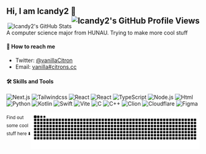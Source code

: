 ## Hi, I am lcandy2 👋 <img align="right" align="center" src="https://komarev.com/ghpvc/?username=lcandy2" alt="lcandy2's GitHub Profile Views" />

<!-- Github Readme Stats Image, Thanks to @anuraghazra -->
<picture>
  <source
    srcset="https://github-readme-stats.vercel.app/api?username=lcandy2&show_icons=true&theme=dark&hide_rank=true&hide_title=true"
    media="(prefers-color-scheme: dark)"
  />
  <source
    srcset="https://github-readme-stats.vercel.app/api?username=lcandy2&show_icons=true&hide_rank=true&hide_title=true"
    media="(prefers-color-scheme: light), (prefers-color-scheme: no-preference)"
  />
  <img align="right" src="https://github-readme-stats.vercel.app/api?username=lcandy2&show_icons=true&hide_rank=true&hide_title=true" alt="lcandy2's GitHub Stats" />
</picture>

A computer science major from HUNAU. Trying to make more cool stuff

<!--
**lcandy2/lcandy2** is a ✨ _special_ ✨ repository because its `README.md` (this file) appears on your GitHub profile.

Here are some ideas to get you started:

- 🔭 I’m currently working on ...
- 🌱 I’m currently learning ...
- 👯 I’m looking to collaborate on ...
- 🤔 I’m looking for help with ...
- 💬 Ask me about ...
- 📫 How to reach me: ...
- 😄 Pronouns: ...
- ⚡ Fun fact: ...
-->

#### 📮 How to reach me
- Twitter: [@vanillaCitron](https://twitter.com/vanillaCitron)
- Email: [vanilla#citrons.cc](mailto:vanilla@citrons.cc)

#### 🛠️ Skills and Tools
<!-- Service Logos by Sawaratsuki
https://github.com/SAWARATSUKI/ServiceLogos -->
<p>
<img height="48" alt="Next.js" src="https://assets.vercel.com/image/upload/v1714730590/front/nextjs/uwu/next-uwu-logo.png">
<img height="48" alt="Tailwindcss" src="https://raw.githubusercontent.com/SAWARATSUKI/ServiceLogos/main/Tailwindcss/Tailwindcss6.png">
<img height="48" alt="React" src="https://react.dev/images/uwu.png">
<img height="48" alt="React" src="https://vuejs.org/logo-uwu.png">
<img height="48" alt="TypeScript" src="https://raw.githubusercontent.com/SAWARATSUKI/ServiceLogos/main/TypeScript/TypeScript.png">
<img height="48" alt="Node.js" src="https://raw.githubusercontent.com/SAWARATSUKI/ServiceLogos/main/Node.js/Node.js.png">
<img height="48" alt="Html" src="https://raw.githubusercontent.com/SAWARATSUKI/ServiceLogos/main/Html/HTML.png">
<img height="48" alt="Python" src="https://raw.githubusercontent.com/SAWARATSUKI/ServiceLogos/main/Python/Python.png">
<img height="48" alt="Kotlin" src="https://raw.githubusercontent.com/SAWARATSUKI/ServiceLogos/main/Kotlin/Kotlin_New.png">
<img height="48" alt="Swift" src="https://raw.githubusercontent.com/SAWARATSUKI/ServiceLogos/main/Swift/Swift.png">
<img height="48" alt="Vite" src="https://raw.githubusercontent.com/SAWARATSUKI/ServiceLogos/main/Vite/Vite.png">
<img height="48" alt="C" src="https://raw.githubusercontent.com/SAWARATSUKI/ServiceLogos/main/C/C.png">
<img height="48" alt="C++" src="https://raw.githubusercontent.com/SAWARATSUKI/ServiceLogos/main/C++/C++.png">
<img height="48" alt="Clion" src="https://raw.githubusercontent.com/SAWARATSUKI/ServiceLogos/main/Clion/Clion.png">
<img height="48" alt="Cloudflare" src="https://raw.githubusercontent.com/SAWARATSUKI/ServiceLogos/main/Cloudflare/Cloudflare.png">
<img height="48" alt="Figma" src="https://raw.githubusercontent.com/SAWARATSUKI/ServiceLogos/main/Figma/Figma.png">
</p>

<!-- Snake Game Image, codes from @ann61c -->
<picture>
  <source media="(prefers-color-scheme: dark)" srcset="https://raw.githubusercontent.com/lcandy2/lcandy2/snake-game/github-contribution-grid-snake-dark.svg">
  <source media="(prefers-color-scheme: light)" srcset="https://raw.githubusercontent.com/lcandy2/lcandy2/snake-game/github-contribution-grid-snake.svg">
  <img height="96" align="right" alt="github contribution grid snake animation" src="https://raw.githubusercontent.com/lcandy2/lcandy2/snake-game/github-contribution-grid-snake.svg">
</picture>

<sub>Find out some cool stuff here ⬇️</sub>